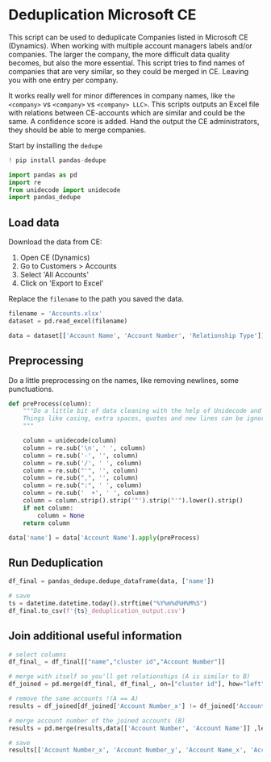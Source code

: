 # Deduplication Microsoft CE
This script can be used to deduplicate Companies listed in Microsoft CE (Dynamics). When working with multiple account managers labels and/or companies. The larger the company, the more difficult data quality becomes, but also the more essential. This script tries to find names of companies that are very similar, so they could be merged in CE. Leaving you with one entry per company. 

It works really well for minor differences in company names, like `the <company>` vs `<company>` vs `<company> LLC>`. This scripts outputs an Excel file with relations between CE-accounts which are similar and could be the same. A confidence score is added. Hand the output the CE administrators, they should be able to merge companies.  

Start by installing the `dedupe`


```python
! pip install pandas-dedupe
```


```python
import pandas as pd
import re
from unidecode import unidecode
import pandas_dedupe
```

## Load data

Download the data from CE:  
1. Open CE (Dynamics)  
2. Go to Customers > Accounts  
3. Select 'All Accounts'  
4. Click on 'Export to Excel'  

Replace the `filename` to the path you saved the data.


```python
filename = 'Accounts.xlsx'
dataset = pd.read_excel(filename)
```


```python
data = dataset[['Account Name', 'Account Number', 'Relationship Type']]
```

## Preprocessing
Do a little preprocessing on the names, like removing newlines, some punctuations.


```python
def preProcess(column):
    """Do a little bit of data cleaning with the help of Unidecode and Regex.
    Things like casing, extra spaces, quotes and new lines can be ignored.
    """

    column = unidecode(column)
    column = re.sub('\n', ' ', column)
    column = re.sub('-', '', column)
    column = re.sub('/', ' ', column)
    column = re.sub("'", '', column)
    column = re.sub(",", '', column)
    column = re.sub(":", ' ', column)
    column = re.sub('  +', ' ', column)
    column = column.strip().strip('"').strip("'").lower().strip()
    if not column:
        column = None
    return column
```


```python
data['name'] = data['Account Name'].apply(preProcess)
```

## Run Deduplication


```python
df_final = pandas_dedupe.dedupe_dataframe(data, ['name'])
```


```python
# save
ts = datetime.datetime.today().strftime("%Y%m%d%H%M%S")
df_final.to_csv(f'{ts}_deduplication_output.csv')
```

## Join additional useful information


```python
# select columns
df_final_ = df_final[["name","cluster id","Account Number"]]

# merge with itself so you'll get relationships (A is similar to B)
df_joined = pd.merge(df_final, df_final_, on=["cluster id"], how="left")

# remove the same accounts !(A == A)
results = df_joined[df_joined['Account Number_x'] != df_joined['Account Number_y'] ]

# merge account number of the joined accounts (B)
results = pd.merge(results,data[['Account Number', 'Account Name']] ,left_on=["Account Number_y"], right_on = ['Account Number'],how="left")

# save
results[['Account Number_x', 'Account Number_y', 'Account Name_x', 'Account Name_y', 'confidence']].to_excel(f'{ts}_Depuplication_results_CE.xlsx', index = False)
```
